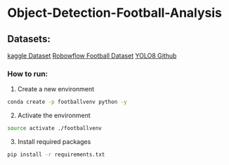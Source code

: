 # Object-Detection-Football-Analysis

## Datasets:
[kaggle Dataset](https://www.kaggle.com/competitions/dfl-bundesliga-data-shootout/data?select=clips)
[Robowflow Football Dataset](https://universe.roboflow.com/roboflow-jvuqo/football-players-detection-3zvbc/dataset/1)
[YOLO8 Github](https://https://github.com/ultralytics/ultralytics)

### How to run:

1. Create a new environment 

```bash
conda create -p footballvenv python -y
```

2. Activate the environment

```bash
source activate ./footballvenv
```

3. Install required packages

```bash
pip install -r requirements.txt
```
